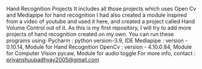 Hand Recognition Projects
It includes all those projects which uses Open Cv and Mediapipe for hand recognition
I had also created a module inspired from a video of youtube and used it here, and created a project called Hand Volume Control out of it.
As this is my first repository, I will try to add more projects of hand recognition created on my own.
You can run these programs using:
Pycharm : python version-3.9, IDE
Mediapipe : version - 0.10.14, Module for Hand Recognition
OpenCv : version - 4.10.0.84, Module for Computer Vision
pycaw, Module for audio toggle 
For more info, contact : priyanshuupadhyay2005@gmail.com
